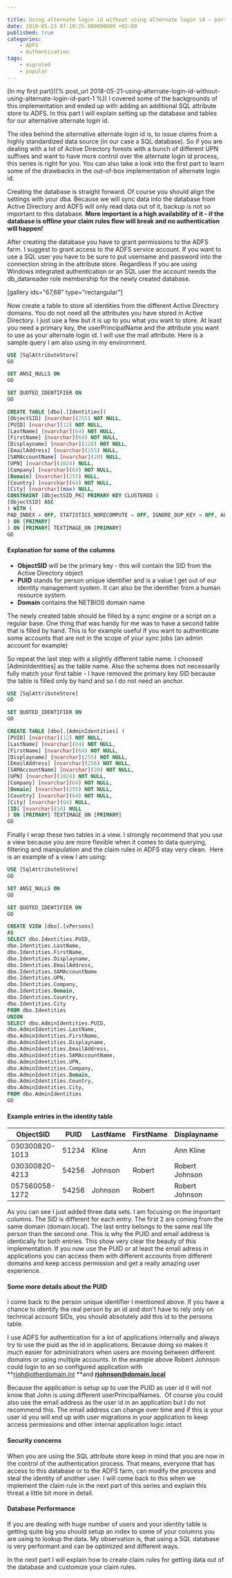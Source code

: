 ```yaml
---

title: Using alternate login id without using alternate login id – part 2
date: 2018-05-23 07:10:25.000000000 +02:00
published: true
categories: 
    - ADFS
    - Authentication
tags:
    - migrated
    - popular 
---
```


[In my first part]({% post_url 2018-05-21-using-alternate-login-id-without-using-alternate-login-id-part-1 %}) I covered some of the backgrounds of this implementation and ended up with adding an additional SQL attribute store to ADFS. In this part I will explain setting up the database and tables for our alternative alternate login id.

The idea behind the alternative alternate login id is, to issue claims from a highly standardized data source (in our case a SQL database). So if you are dealing with a lot of Active Directory forests with a bunch of different UPN suffixes and want to have more control over the alternate login id process, this series is right for you. You can also take a look into the first part to learn some of the drawbacks in the out-of-box implementation of alternate login id.

Creating the database is straight forward. Of course you should align the settings with your dba. Because we will sync data into the database from Active Directory and ADFS will only read data out of it, backup is not so important to this database. **More important is a high availability of it - if the database is offline your claim rules flow will break and no authentication will happen!**

After creating the database you have to grant permissions to the ADFS farm. I suggest to grant access to the ADFS service account. If you want to use a SQL user you have to be sure to put username and password into the connection string in the attribute store. Regardless if you are using Windows integrated authentication or an SQL user the account needs the db_datareader role membership for the newly created database.

[gallery ids="67,68" type="rectangular"]

Now create a table to store all identities from the different Active Directory domains. You do not need all the attributes you have stored in Active Directory. I just use a few but it is up to you what you want to store. At least you need a primary key, the userPrincipalName and the attribute you want to use as your alternate login id. I will use the mail attribute. Here is a sample query I am also using in my environment.

```sql 
USE [SqlAttributeStore]  
GO

SET ANSI_NULLS ON  
GO

SET QUOTED_IDENTIFIER ON  
GO

CREATE TABLE [dbo].[Identities](  
[ObjectSID] [nvarchar](255) NOT NULL,  
[PUID] [nvarchar](12) NOT NULL,  
[LastName] [nvarchar](64) NOT NULL,  
[FirstName] [nvarchar](64) NOT NULL,  
[Displayname] [nvarchar](128) NOT NULL,  
[EmailAddress] [nvarchar](255) NULL,  
[SAMAccountName] [nvarchar](20) NULL,  
[UPN] [nvarchar](1024) NULL,  
[Company] [nvarchar](64) NOT NULL,  
[Domain] [nvarchar](255) NULL,  
[Country] [nvarchar](64) NOT NULL,  
[City] [nvarchar](max) NULL,  
CONSTRAINT [ObjectSID_PK] PRIMARY KEY CLUSTERED (  
[ObjectSID] ASC  
) WITH (  
PAD_INDEX = OFF, STATISTICS_NORECOMPUTE = OFF, IGNORE_DUP_KEY = OFF, ALLOW_ROW_LOCKS = ON, ALLOW_PAGE_LOCKS = ON  
) ON [PRIMARY]  
) ON [PRIMARY] TEXTIMAGE_ON [PRIMARY]  
GO  
```

#### Explanation for some of the columns

*   **ObjectSID** will be the primary key - this will contain the SID from the Active Directory object
*   **PUID** stands for person unique identifier and is a value I get out of our identity management system. It can also be the identifier from a human resource system.
*   **Domain** contains the NETBIOS domain name

The newly created table should be filled by a sync engine or a script on a regular base. One thing that was handy for me was to have a second table that is filled by hand. This is for example useful if you want to authenticate some accounts that are not in the scope of your sync jobs (an admin account for example)

So repeat the last step with a slightly different table name. I choosed [AdminIdentities] as the table name. Also the schema does not necessarily fully match your first table - I have removed the primary key SID because the table is filled only by hand and so I do not need an anchor.

```sql
USE [SqlAttributeStore]  
GO

SET QUOTED_IDENTIFIER ON  
GO

CREATE TABLE [dbo].[AdminIdentities] (  
[PUID] [nvarchar](12) NOT NULL,  
[LastName] [nvarchar](64) NOT NULL,  
[FirstName] [nvarchar](64) NOT NULL,  
[Displayname] [nvarchar](255) NOT NULL,  
[EmailAddress] [nvarchar](256) NOT NULL,  
[SAMAccountName] [nvarchar](20) NOT NULL,  
[UPN] [nvarchar](1024) NOT NULL,  
[Company] [nvarchar](64) NOT NULL,  
[Domain] [nvarchar](255) NOT NULL,  
[Country] [nvarchar](64) NOT NULL,  
[City] [nvarchar](64) NULL,  
[ID] [nvarchar](50) NULL  
) ON [PRIMARY] TEXTIMAGE_ON [PRIMARY]  
GO  
```

Finally I wrap these two tables in a view. I strongly recommend that you use a view because you are more flexible when it comes to data querying, filtering and manipulation and the claim rules in ADFS stay very clean.  Here is an example of a view I am using:

```sql
USE [SqlAttributeStore]  
GO

SET ANSI_NULLS ON  
GO

SET QUOTED_IDENTIFIER ON  
GO

CREATE VIEW [dbo].[vPersons]  
AS  
SELECT dbo.Identities.PUID,  
dbo.Identities.LastName,  
dbo.Identities.FirstName,  
dbo.Identities.Displayname,  
dbo.Identities.EmailAddress,  
dbo.Identities.SAMAccountName  
dbo.Identities.UPN,  
dbo.Identities.Company,  
dbo.Identities.Domain,  
dbo.Identities.Country,  
dbo.Identities.City  
FROM dbo.Identities  
UNION  
SELECT dbo.AdminIdentities.PUID,  
dbo.AdminIdentities.LastName,  
dbo.AdminIdentities.FirstName,  
dbo.AdminIdentities.Displayname,  
dbo.AdminIdentities.EmailAddress,  
dbo.AdminIdentities.SAMAccountName,  
dbo.AdminIdentities.UPN,  
dbo.AdminIdentities.Company,  
dbo.AdminIdentities.Domain,  
dbo.AdminIdentities.Country,  
dbo.AdminIdentities.City,  
FROM dbo.AdminIdentities  
GO  
```

#### Example entries in the identity table

| ObjectSID | PUID | LastName | FirstName | Displayname | EmailAddress | UPN |
|----|----|----|----|----|----|----|
| 030300820-1013 | 51234 | Kline | Ann | Ann Kline | ann.kline@company.com | akline@domain.local |
| 030300820-4213 | 54256 | Johnson | Robert | Robert Johnson | robert.johnson@company.com | rjohnson@domain.local |
| 057560058-1272 | 54256 | Johnson | Robert | Robert Johnson | robert.johnson@company.com | rjoh@otherdomain.int |

As you can see I just added three data sets. I am focusing on the important columns. The SID is different for each entry. The first 2 are coming from the same domain (domain.local). The last entry belongs to the same real life person than the second one. This is why the PUID and email address is identically for both entries. This show very clear the beauty of this implementation. If you now use the PUID or at least the email adress in applications you can access them with different accounts from different domains and keep access permission and get a really amazing user experience.

#### Some more details about the PUID

I come back to the person unique identifier I mentioned above. If you have a chance to identify the real person by an id and don't have to rely only on technical account SIDs, you should absolutely add this id to the persons table.

I use ADFS for authentication for a lot of applications internally and always try to use the puid as the id in applications. Because doing so makes it much easier for administrators when users are moving between different domains or using multiple accounts. In the example above Robert Johnson could login to an so configured application with **rjoh@otherdomain.int **and **rjohnson@domain.local**

Because the application is setup up to use the PUID as user id it will not know that John is using different userPrincipalNames.  Of course you could also use the email address as the user id in an application but I do not recommend this. The email address can change over time and if this is your user id you will end up with user migrations in your application to keep access permissions and other internal application logic intact

#### Security concerns

When you are using the SQL attribute store keep in mind that you are now in the control of the authentication process. That means, everyone that has access to this database or to the ADFS farm, can modify the process and steal the identity of another user. I will come back to this when we implement the claim rule in the next part of this series and explain this threat a little bit more in detail.

#### Database Performance

If you are dealing with huge number of users and your identity table is getting quite big you should setup an index to some of your columns you are using to lookup the data. My observation is, that using a SQL database is very performant and can be optimized and different ways.

In the next part I will explain how to create claim rules for getting data out of the database and customize your claim rules.